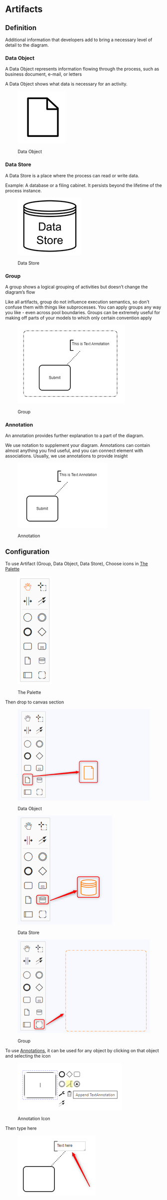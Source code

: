# Artifacts

## Definition

Additional information that developers add to bring a necessary level of detail to the diagram.

### Data Object

A Data Object represents information flowing through the process, such as business document, e-mail, or letters

A Data Object shows what data is necessary for an activity.

<figure><img src="../../../.gitbook/assets/image (13) (5).png" alt=""><figcaption><p>Data Object</p></figcaption></figure>

### Data Store

A Data Store is a place where the process can read or write data.

Example: A database or a filing cabinet. It persists beyond the lifetime of the process instance.

<figure><img src="../../../.gitbook/assets/image (16) (3).png" alt=""><figcaption><p>Data Store</p></figcaption></figure>

### Group

A group shows a logical grouping of activities but doesn’t change the diagram’s flow

Like all artifacts, group do not influence execution semantics, so don't confuse them with things like subprocesses. You can apply groups any way you like - even across pool boundaries. Groups can be extremely useful for making off parts of your models to which only certain convention apply

<figure><img src="../../../.gitbook/assets/image (14) (5).png" alt=""><figcaption><p>Group</p></figcaption></figure>

### Annotation

An annotation provides further explanation to a part of the diagram.

We use notation to supplement your diagram. Annotations can contain almost anything you find useful, and you can connect element with associations. Usually, we use annotations to provide insight

<figure><img src="../../../.gitbook/assets/image (28) (3).png" alt=""><figcaption><p>Annotation</p></figcaption></figure>

## Configuration

To use Artifact (Group, Data Object, Data Store), Choose icons in [The Palette](../workflow-editor.md#the-palette)

<figure><img src="../../../.gitbook/assets/image (4) (2).png" alt=""><figcaption><p>The Palette</p></figcaption></figure>

Then drop to canvas section

<figure><img src="../../../.gitbook/assets/image (12) (1).png" alt=""><figcaption><p>Data Object</p></figcaption></figure>

<figure><img src="../../../.gitbook/assets/image (7) (6).png" alt=""><figcaption><p>Data Store</p></figcaption></figure>

<figure><img src="../../../.gitbook/assets/image (9) (5).png" alt=""><figcaption><p>Group</p></figcaption></figure>

To use [Annotations](artifacts.md#annotation), it can be used for any object by clicking on that object and selecting the icon

<figure><img src="../../../.gitbook/assets/image (3) (1) (2).png" alt=""><figcaption><p>Annotation Icon</p></figcaption></figure>

Then type here

<figure><img src="../../../.gitbook/assets/image (22) (2).png" alt=""><figcaption></figcaption></figure>

